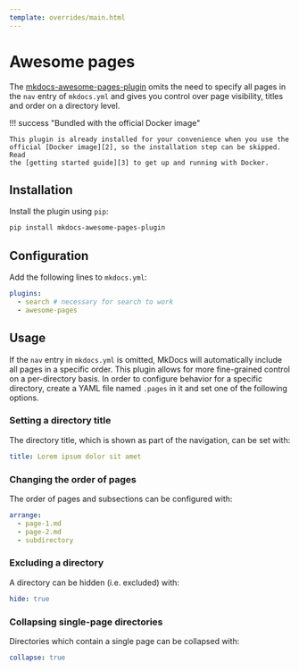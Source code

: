 ```yaml
---
template: overrides/main.html
---
```


# Awesome pages

The [mkdocs-awesome-pages-plugin][1] omits the need to specify all pages in the
`nav` entry of `mkdocs.yml` and gives you control over page visibility, titles
and order on a directory level.

!!! success "Bundled with the official Docker image"

    This plugin is already installed for your convenience when you use the
    official [Docker image][2], so the installation step can be skipped. Read
    the [getting started guide][3] to get up and running with Docker.

  [1]: https://github.com/lukasgeiter/mkdocs-awesome-pages-plugin/
  [2]: https://hub.docker.com/r/squidfunk/mkdocs-material/
  [3]: /getting-started.md#with-docker-recommended


## Installation

Install the plugin using `pip`:

``` sh
pip install mkdocs-awesome-pages-plugin
```

## Configuration

Add the following lines to `mkdocs.yml`:

``` yaml
plugins:
  - search # necessary for search to work
  - awesome-pages
```

## Usage

If the `nav` entry in `mkdocs.yml` is omitted, MkDocs will automatically include
all pages in a specific order. This plugin allows for more fine-grained control
on a per-directory basis. In order to configure behavior for a specific
directory, create a YAML file named `.pages` in it and set one of the following
options.

### Setting a directory title

The directory title, which is shown as part of the navigation, can be set with:

``` yaml
title: Lorem ipsum dolor sit amet
```

### Changing the order of pages

The order of pages and subsections can be configured with:

``` yaml
arrange:
  - page-1.md
  - page-2.md
  - subdirectory
```

### Excluding a directory

A directory can be hidden (i.e. excluded) with:

``` yaml
hide: true
```

### Collapsing single-page directories

Directories which contain a single page can be collapsed with:

``` yaml
collapse: true
```
